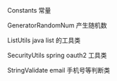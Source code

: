 Constants  常量

GeneratorRandomNum  产生随机数

ListUtils  java list 的工具类

SecurityUtils   spring oauth2  工具类

StringValidate   email 手机号等判断类


